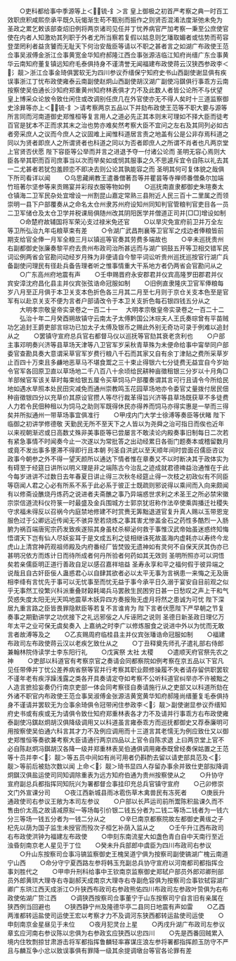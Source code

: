 <!-- { "loadSidebar": true } -->
　　○吏科都给事中季源等上＜锍-釒＞言  皇上御极之初首严考察之典一时百工效职庶积咸熙奈承平既久玩愒渐生苟不甄别而振作之则贤否混淆法度渐弛未免为  圣政之累乞敕该部查炤旧例将两京诸司见任并丁忧养病官严加考察一秉至公庶使官使在内者人知激劝其列职于外者尤所当察若复假以姑息则乞璠取媚者或怙势而苟容登垄罔利者益贪饕而无耻天下何治安哉臣等请以不职之甚者言之如湖广布政使王范佥事吴淑傅金浙江佥事黄宽金华知府郝隆江西佥事张源洁临江知府尚缙广东佥事黄华云南知府董复镇远知府毛泰俱持身不谨清誉无闻福建布政使蒋云汉狭西参政李＜氵靓＞浙江佥事金琦俱罢软无为四川参议乔缙保宁知府史书山西副使谢显俱有疾误事浙江丁忧布政使雍泰云南副使赵炯山西副使胡汉湖广副使冯錤俱行事乖方云南按察使吴伯通长沙知府郑重黄州知府林表俱才力不及此数人者皆公论所不与伏望  皇上博采众论放令致仕闲住或改调别任庶几在外官使亦无不得人矣时十三道监察御史涂昪等亦上＜锍-釒＞请考察两京五品以下并劾布政使王范等不职大要与源等所言同而河南道御史郑惟桓等复言用人之道必先正其本则末可理如不择大臣而徒考百官是犹本不正而求其末之治也势亦难矣然考察大臣不宜问之左右及其同列必如古者旁采庶人之议而今庶人之议固难上闻惟科道居言责之地盖有公是公非存焉科道之同以为贤者即庶人之所谓贤者也科道之同以为否者即庶人之所谓不肖者也凡两京堂上官贤否伏愿  陛下容臣等公举而并言之进退予夺一付诸公论而  圣明无容心焉则大臣各举其职而百司庶事当以次而举矣如或悯其服事之久不思遽斥宜令自陈以礼去其一二尤甚者若犹包羞顾恋不即决去则公论其孰能容之而  圣明其何可复体貌之哉俱下所司看详以闻
　　○乌思藏阐教王遣番僧著吾等并瞿昙等寺禅师番僧桑尔加端竹班著尔坚参等来贡赐宴并彩叚衣服等物如例
　　○巡抚南直隶都御史朱瑄奏太仓镇海二卫军民杂处宜增设一州割昆山嘉定常熟三县附近人民三百十二里属之而领崇明一县下户部覆奏从之命名太仓州隶苏州府设知州同知判官管粮判官吏目各一员二卫军储仓及太仓卫学并税课局俱随州改其阴阳医学并僧道正司并[□□]增设如制
　　○命楚府故辅国将军荣沁支过禄米免还官
　　○以旱灾免宣府前卫并万全左等卫所弘治九年屯粮草束有差
　　○令湖广武昌荆襄等卫官军之戍边者俸粮皆前期支给官全俸一月军全粮三月以镇巡等官奏其劳费多端故也
　　○辛未巡抚贵州右副都御史张廉奏黎平府去贵州布政司治所甚远而与湖广铜鼓五开等卫相交错军民词讼例两省会官勘问动经岁月殊为非便请自今黎平词讼听贵州巡抚巡按官行湖广兵备副使问理民有径赴兵备告理者听之惟事情重大干系地方者仍两省会官勘问从之
　　○广东高州府地震有声
　　○壬申赐晋府永安郡君并仪宾高隆罗田郡君并仪宾安漳沈府昌化县主并仪宾张弦诰命冠服如制
　　○旧例直隶隆庆卫官军俸粮每岁八月至正月俱于本卫关支本色折色各三月其二月至七月则于京仓关支本色至是官军有以赴京关支不便为言者户部请改令于本卫关支折色每石银四钱五分从之
　　大明孝宗敬皇帝实录卷之一百二十一
　大明孝宗敬皇帝实录卷之一百二十二
　　弘治十年二月癸酉朔故镇守云南太子太傅黔国公沐琮夫人王氏奏琮曾有平苗贼功乞追封王爵吏部言琮功已加太子太傅及银币之赐此外别无奇功可录于例难以追封从之
　　○罢镇守宣府总兵官右都督马仪以巡抚等官劾其衰老贪利也
　　○户部主事邓明奏兴济等县草场天津等八卫官军岁采秋青草殊为未便命给事中甯举同户部委官查勘具奏大意谓采草官军岁费行粮八千石而其家又自有余丁津贴之费所采草岁止百四十万束且多鹻地恶草马不堪食鬻之三十束止得银六七分徒费无益宜自今岁始令官军各回原卫直以草场地二千八百八十余顷给民耕种亩徵租银三分岁以十月角□羊部候官军该关草时每束给银五厘令买草饲马户部覆奏谓其言可行且请令今所给民地如遇水旱照本处民田灾减免而通州崇教鸣玉花园草场地亦令委官丈量拨付居民佃种亩徵银四分以充草价其原设官攒人等尽行裁革得旨兴济等县草场既获草不多徒费人力若令民佃种租以为饲马之助则军既得休民亦得养而饲马亦得实惠是一举而三得矣并所拟通州一带草场事宜俱准行
　　○甲戌内门大学士徐溥等奏臣等伏睹  陛下临御之初讲学修德敬  天勤民无所不至天下之人皆以为尧舜之治可指日而俟也近年以来视朝渐迟或日高数丈殊非美事臣等已尝屡言不敢渎论内殿奏事旧制每日二次若有紧急事情不时闻奏今止一次遂以为常批答之出动经累日各衙门题奏本或稽留数月或竟不发出事多壅滞不得即行且本朝  列圣自洪武以至天顺年间时尝面召儒臣咨议政事今朝参之外不得一望天颜所以通达下情者惟在章奏又不以时断决其于政体实为有碍至于经筵日讲所以明义理是非之端陈古今治乱之迹成就君德禆益治通惟在于此今每岁进讲不过数日去年春夏日讲止得三次秋冬经筵止得一次枝之初政似有不同臣等窃闻人君之心必有所系不系于此必系于彼正士既疏则邪说得以乘间而入向来颇闻有以修斋设醮烧丹炼药之说进者夫斋醮之事乃异端惑世求利之术圣王之所必禁宋徽宗崇信道流科仪符箓一时最盛及金兵围城方士郭京犹诳称作法卒使乘舆播迁社稷失守求福未得反以召祸今内庭禁地修建不时赏赉无筭黜退道官复升真人赐以玉带恩宠服色过于公卿远近传闻无不骇异至若烧炼之事其害尤惨盖金石之药性多酷烈一入肠腑为祸百端唐宪宗药发致疾遂殒其身虽杖杀柳泌何救于事惟汉武帝始虽迷惑终知悔悟谓天下岂有仙人尽妖妄耳于是文成五利之徒相继诛死故虽海内虚耗亦以寿终今龙虎山上清宫神药观祖师殿及内府番经厂皆焚毁无遗神如有灵何不自保天厌其伪亦已甚明况依方而炼计日而待所成者何丹所验者何药如其无效则  圣明所照亦可以洞悟矣若亲儒臣明正道行善政自足以感召嘉祥培益  圣寿永享和平之福何假于彼异端之说哉且自古奸臣佞人蛊惑君心以自肆其欲者必以太平无事为言祸患一来悔之无及唐相李绛有言忧先于事可以无忧事至而忧无益于事今承平日久溺于宴安自目前观之似乎无事然工役繁兴科派重叠财榖耗竭兵马罢赦生民困穷日甚一日愁叹之声上干和气荧惑失度太阳无光天鸣地震草木妖异四方奏报殆无虚月将然之患诚为可忧  陛下深居九重言路之臣皆畏罪隐默臣等若复不言谁肯为  陛下言者伏愿陛下严早朝之节复奏事之期勤讲学之功优接下之礼远邪佞之人斥诬罔之说则  圣德日新圣政日理亿万年太平之业可保无虞矣奏入  上嘉纳之时李广以修炼服食之说进中外以为忧而无敢言者故溥等及之
　　○乙亥赐周府临桂县主并仪宾张璠诰命冠服如制
　　○福建布政司左布政使蒋云汉以老疾乞致仕从之
　　○丁丑释奠先师孔子遣礼部右侍郎兼翰林院侍读学士李东阳行礼
　　○戊寅祭  太社  太稷
　　○遣顺天府官祭先农之神
　　○吏部以科道官有考察京官之奏请会同都察院如例考察在京五品以下官凡见任带俸并丁忧公差养病省祭等官并行考察其职业颇修操履不失者请存留供职罢软不谨年老有疾浮躁浅露之类各开具奏请定夺如考察不公听科道官纠举亦不许被黜之人造言摭拾妄奏仍行南京吏部一体会同考察径自奏请施行从之吏部又以科道所劾在外诸不职官内布政使王范佥事吴淑傅金张源洁黄宽黄华知府郝隆尚缙董复毛泰俱持身不谨请并罢软无为佥事余琦俱令冠带闲住参政李＜氵靓＞副使谢显参议乔缙知府史书或有疾或无为请俱令致仕知府郑重林表各才力不及请并行事乖方右布政使雍泰副使冯錤赵炯胡汉俱降级调用又以科道虽言雍泰乖方而巡抚都御史又荐泰廉明可用按察使吴伯通六科言其才力不及例应调用而十三道言其老懦无为例应致仕又以御史郑惟恒等奏欲兼考察大臣请通行两京四品以上官令自陈求退  上曰两京堂上官不必自陈赵炯冯錤胡汉各降一级并郑重林表吴伯通俱调用雍泰既曾经奏保姑置之王范等十员并李＜氵靓＞等五员中间如有尚可用者仍斟酌去留以请吏部具范及＜氵靓＞等前后被劾次数以闻  上命＜氵靓＞琦书显四人存留办事余并致仕吏部拟降调炯錤汉俱盐运使司同知调除重表为远方知府伯通为贵州按察使从之
　　○升协守宣府副总兵都指挥同知阮兴为署都督佥事挂印充总兵官镇守宣府
　　○己卯修崇文门外宣课分司
　　○夜江西新城县雨冰雹伤草木禽兽民有冻死者
　　○庚辰升通政使司右参议王敞为本司左参议
　　○户部以长芦运司前所鬻陈积盐课久而不售由价太高之故请减原拟一等场每引价银二钱五分者为二钱二等场二钱者为一钱六分三等场一钱五分者为一钱二分从之
　　○辛巳南京都察院故左都御史黄绂之子杞先以荫为国子监生未授官而殁次子桓乞补荫入监从之
　　○壬午升江西布政司右布政使洪钟为福建左布政使
　　○申刻东南流星大如盏色青白自中天南行至近浊昏刻南京老人星见于丁位
　　○癸未升兵部郎中虞臣为四川布政司右参议
　　○升山东按察司佥事冯镐监察御史王槐吴道宁俱为按察司副使镐湖广槐云南道宁山西
　　○命分守宁夏西路左参将韩玉充副总兵协守宣府以河南都司都指挥佥事刘胜代之
　　○甲申升刑科给事中王钦南京监察御史郑轼户部员外郎邓卿刑部员外郎黄珙大理寺右寺副郝天成南京大理寺右寺副危容俱为按察司佥事钦轼容湖广卿广东珙江西天成浙江○升狭西布政司右参政熊佑四川布政司左参政叶贽俱为右布政使佑湖广贽江西
　　○调狭西按察司佥事董宁于山东按察司宁自言旧有亲属在狭西例当回避也
　　○狭西静宁州及隆德华亭二县同日地震有声如雷
　　○乙酉两淮都转运盐使司运使王宏以考察才力不及调河东狭西都转运盐使司运使
　　○申刻南京金星昼见于未位
　　○夜月犯灵台上星
　　○丙戌升湖广布政司左参议章玄应河南右参议陈以忠俱为右参政玄应狭西以忠四川
　　○先是西番回贼累入境内住牧剽掠甘肃游击将军都指挥鲁麟轻率寡谋庄浪左参将署都指挥颜玉防守不严且与麟互争小忿以致误事俱有罪降一级其余提调墩台等官各论罪有差

